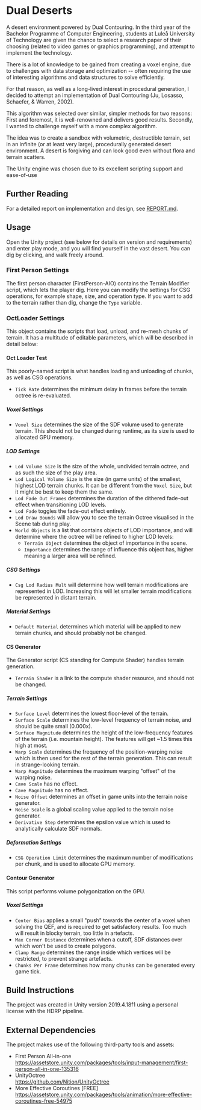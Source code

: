 # Dual Deserts
A desert environment powered by Dual Contouring.
In the third year of the Bachelor Programme of Computer Engineering, 
students at Luleå University of Technology are given the chance to select a research paper of their choosing 
(related to video games or graphics programming), 
and attempt to implement the technology.

There is a lot of knowledge to be gained from creating
a voxel engine, due to challenges with data storage and optimization 
-- often requiring the use of interesting algorithms and data structures to solve efficiently.

For that reason, as well as a long-lived interest in procedural generation, 
I decided to attempt an implementation of Dual Contouring 
(Ju, Losasso, Schaefer, & Warren, 2002).

This algorithm was selected over similar, simpler methods for two reasons: 
First and foremost, it is well-renowned and delivers good results. 
Secondly, I wanted to challenge myself with a more complex algorithm.

The idea was to create a sandbox with volumetric, destructible terrain, 
set in an infinite (or at least very large), procedurally generated desert environment. 
A desert is forgiving and can look good even without flora and terrain scatters.

The Unity engine was chosen due to its excellent
scripting support and ease-of-use

## Further Reading
For a detailed report on implementation and design, see [REPORT.md](REPORT.md).

## Usage

Open the Unity project (see below for details on version and requirements) and enter play mode,
and you will find yourself in the vast desert. You can dig by clicking, and walk freely around.

### First Person Settings
The first person character (FirstPerson-AIO) contains the Terrain Modifier script, which lets the player dig.
Here you can modify the settings for CSG operations, for example shape, size, and operation type.
If you want to add to the terrain rather than dig, change the `Type` variable.

### OctLoader Settings
This object contains the scripts that load, unload, and re-mesh chunks of terrain.
It has a multitude of editable parameters, which will be described in detail below:

#### Oct Loader Test
This poorly-named script is what handles loading and unloading of chunks, as well as CSG operations.

* `Tick Rate` determines the minimum delay in frames before the terrain octree is re-evaluated.
##### Voxel Settings
* `Voxel Size` determines the size of the SDF volume used to generate terrain. 
This should not be changed during runtime, as its size is used to allocated GPU memory.
##### LOD Settings
* `Lod Volume Size` is the size of the whole, undivided terrain octree, and as such the size of the play area.
* `Lod Logical Volume Size` is the size (in game units) of the smallest, highest LOD terrain chunks. It can be different from the `Voxel Size`, but it might be best to keep them the same.
* `Lod Fade Out Frames` determines the duration of the dithered fade-out effect when transitioning LOD levels.
* `Lod Fade` toggles the fade-out effect entirely.
* `Lod Draw Bounds` will allow you to see the terrain Octree visualised in the Scene tab during play.
* `World Objects` is a list that contains objects of LOD importance, and will determine where the octree will be refined to higher LOD levels:
	* `Terrain Object` determines the object of importance in the scene.
	* `Importance` determines the range of influence this object has, higher meaning a larger area will be refined.
##### CSG Settings
* `Csg Lod Radius Mult` will determine how well terrain modifications are represented in LOD. Increasing this will let smaller terrain modifications be represented in distant terrain.
##### Material Settings
* `Default Material` determines which material will be applied to new terrain chunks, and should probably not be changed.
	
#### CS Generator
The Generator script (CS standing for Compute Shader) handles terrain generation.

* `Terrain Shader` is a link to the compute shader resource, and should not be changed.
##### Terrain Settings
* `Surface Level` determines the lowest floor-level of the terrain.
* `Surface Scale` determines the low-level frequency of terrain noise, and should be quite small (0.000x).
* `Surface Magnitude` determines the height of the low-frequency features of the terrain (i.e. mountain height). The features will get ~1.5 times this high at most.
* `Warp Scale` determines the frequency of the position-warping noise which is then used for the rest of the terrain generation. This can result in strange-looking terrain.
* `Warp Magnitude` determines the maximum warping "offset" of the warping noise.
* `Cave Scale` has no effect.
* `Cave Magnitude` has no effect.
* `Noise Offset` determines an offset in game units into the terrain noise generator.
* `Noise Scale` is a global scaling value applied to the terrain noise generator.
* `Derivative Step` determines the epsilon value which is used to analytically calculate SDF normals.
##### Deformation Settings
* `CSG Operation Limit` determines the maximum number of modifications per chunk, and is used to allocate GPU memory.

#### Contour Generator
This script performs volume polygonization on the GPU.

##### Voxel Settings
* `Center Bias` applies a small "push" towards the center of a voxel when solving the QEF, and is required to get satisfactory results. Too much will result in blocky terrain, too little in artefacts.
* `Max Corner Distance` determines when a cutoff, SDF distances over which won't be used to create polygons.
* `Clamp Range` determines the range inside which vertices will be restricted, to prevent strange artefacts.
* `Chunks Per Frame` determines how many chunks can be generated every game tick.

## Build Instructions

The project was created in Unity version 2019.4.18f1 using a personal license with the HDRP pipeline.

## External Dependencies 

The project makes use of the following third-party tools and assets:

* First Person All-in-one  
	https://assetstore.unity.com/packages/tools/input-management/first-person-all-in-one-135316
* UnityOctree  
	https://github.com/Nition/UnityOctree
* More Effective Coroutines [FREE]  
	https://assetstore.unity.com/packages/tools/animation/more-effective-coroutines-free-54975
